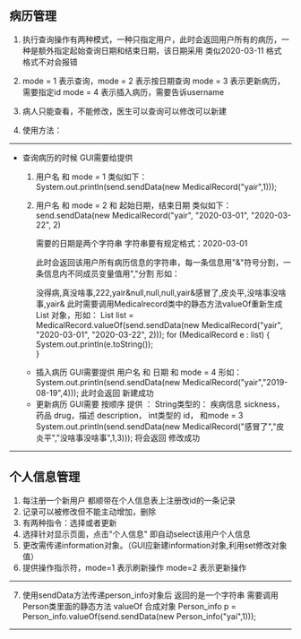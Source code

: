 
## 病历管理
1. 执行查询操作有两种模式，一种只指定用户，此时会返回用户所有的病历，一种是额外指定起始查询日期和结束日期，该日期采用 类似2020-03-11 格式 格式不对会报错
2. mode = 1 表示查询，mode = 2 表示按日期查询 mode = 3 表示更新病历，需要指定id mode = 4 表示插入病历，需要告诉username
3. 病人只能查看，不能修改，医生可以查询可以修改可以新建

4.  使用方法：
----------------------------------------------------------------------------------------------------------
  - 查询病历的时候 GUI需要给提供
    1. 用户名 和 mode = 1 类似如下： 
        System.out.println(send.sendData(new MedicalRecord("yair",1)));
    2. 用户名 和 mode = 2 和 起始日期，结束日期 类似如下：
         send.sendData(new MedicalRecord("yair", "2020-03-01", "2020-03-22", 2)
         
         需要的日期是两个字符串 字符串要有规定格式：2020-03-01
         
       此时会返回该用户所有病历信息的字符串，每一条信息用"&"符号分割，一条信息内不同成员变量值用","分割 形如：
       
       没得病,真没啥事,222,yair&null,null,null,yair&感冒了,皮炎平,没啥事没啥事,yair&
       此时需要调用Medicalrecord类中的静态方法valueOf重新生成List<MedicalRecord> 对象，形如：
       List<MedicalRecord> list = MedicalRecord.valueOf(send.sendData(new MedicalRecord("yair", "2020-03-01", "2020-03-22", 2)));
              for (MedicalRecord e : list) {
                  System.out.println(e.toString());      
              }
    - 插入病历 GUI需要提供
        用户名 和 日期 和 mode = 4
        形如：
        System.out.println(send.sendData(new MedicalRecord("yair","2019-08-19",4)));
        此时会返回 新建成功
    - 更新病历 GUI需要  按顺序 提供 ：
       String类型的： 疾病信息 sickness，药品 drug，描述 description，
       int类型的 id， 
       和mode = 3
                System.out.println(send.sendData(new MedicalRecord("感冒了","皮炎平","没啥事没啥事",1,3)));
         将会返回 修改成功

----------------------------------------------------------------------------------------------------------
## 个人信息管理
1. 每注册一个新用户 都顺带在个人信息表上注册改id的一条记录
2. 记录可以被修改但不能主动增加，删除
3. 有两种指令：选择或者更新
4. 选择针对显示页面，点击"个人信息" 即自动select该用户个人信息
5. 更改需传递information对象。（GUI应新建information对象,利用set修改对象值）
6. 提供操作指示符，mode=1 表示刷新操作 mode=2 表示更新操作


----------------------------------------------------------------------------------------------------------
7. 使用sendData方法传递person_info对象后 返回的是一个字符串 需要调用Person类里面的静态方法 valueOf 合成对象 
    Person_info p = Person_info.valueOf(send.sendData(new Person_info("yai",1)));
----------------------------------------------------------------------------------------------------------